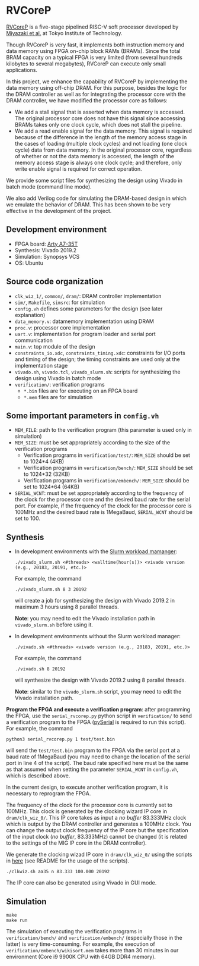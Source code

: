 # RVCoreP
[RVCoreP](https://www.arch.cs.titech.ac.jp/wk/rvcore/doku.php?id=start) is a five-stage pipelined RISC-V soft processor developed by [Miyazaki et al.](https://arxiv.org/pdf/2002.03568.pdf) at Tokyo Institute of Technology.

Though RVCoreP is very fast, it implements both instruction memory and data memory using FPGA on-chip block RAMs (BRAMs). Since the total BRAM capacity on a typical FPGA is very limited (from several hundreds kilobytes to several megabytes), RVCoreP can execute only small applications.

In this project, we enhance the capability of RVCoreP by implementing the data memory using off-chip DRAM. For this purpose, besides the logic for the DRAM controller as well as for integrating the processor core with the DRAM controller, we have modified the processor core as follows:
 - We add a stall signal that is asserted when data memory is accessed. The original processor core does not have this signal since accessing BRAMs takes only one clock cycle, which does not stall the pipeline.
 - We add a read enable signal for the data memory. This signal is required because of the difference in the length of the memory access stage in the cases of loading (multiple clock cycles) and not loading (one clock cycle) data from data memory. In the original processor core, regardless of whether or not the data memory is accessed, the length of the memory access stage is always one clock cycle; and therefore, only write enable signal is required for correct operation.

We provide some script files for synthesizing the design using Vivado in batch mode (command line mode).

We also add Verilog code for simulating the DRAM-based design in which we emulate the behavior of DRAM. This has been shown to be very effective in the development of the project.

## Development environment
 - FPGA board: [Arty A7-35T](https://reference.digilentinc.com/reference/programmable-logic/arty-a7/start)
 - Synthesis: Vivado 2019.2
 - Simulation: Synopsys VCS
 - OS: Ubuntu

## Source code organization
 - ```clk_wiz_1/```, ```common/```, ```dram/```: DRAM controller implementation
 - ```sim/```, ```Makefile```, ```simsrc```: for simulation
 - ```config.vh``` defines some parameters for the design (see later explanation)
 - ```data_memory.v```: datamemory implementation using DRAM
 - ```proc.v```: processor core implementation
 - ```uart.v```: implementation for program loader and serial port communication
 - ```main.v```: top module of the design
 - ```constraints_io.xdc```, ```constraints_timing.xdc```: constraints for I/O ports and timing of the design; the timing constraints are used only at the implementation stage
 - ```vivado.sh```, ```vivado.tcl```, ```vivado_slurm.sh```: scripts for synthesizing the design using Vivado in batch mode
 - ```verification/```: verification programs
   - ```*.bin``` files are for executing on an FPGA board
   - ```*.mem``` files are for simulation

## Some important parameters in ```config.vh```
 - ```MEM_FILE```: path to the verification program (this parameter is used only in simulation)
 - ```MEM_SIZE```: must be set appropriately according to the size of the verification programs
   - Verification programs in ```verification/test/```: ```MEM_SIZE``` should be set to 1024*4 (4KB)
   - Verification programs in ```verification/bench/```: ```MEM_SIZE``` should be set to 1024*32 (32KB)
   - Verification programs in ```verification/embench/```: ```MEM_SIZE``` should be set to 1024*64 (64KB)
 - ```SERIAL_WCNT```: must be set appropriately according to the frequency of the clock for the processor core and the desired baud rate for the serial port. For example, if the frequency of the clock for the processor core is 100MHz and the desired baud rate is 1MegaBaud, ```SERIAL_WCNT``` should be set to 100.

## Synthesis
 - In development environments with the [Slurm workload mamanger](https://www.schedmd.com/):
   ```lang-bash
   ./vivado_slurm.sh <#threads> <walltime(hour(s))> <vivado version (e.g., 20183, 20191, etc.)>
   ```
   For example, the command
   ```lang-bash
   ./vivado_slurm.sh 8 3 20192
   ```
   will create a job for synthesizing the design with Vivado 2019.2 in maximum 3 hours using 8 parallel threads.
   
   **Note**: you may need to edit the Vivado installation path in ```vivado_slurm.sh``` before using it.
 - In development environments without the Slurm workload manager:
   ```lang-bash
   ./vivado.sh <#threads> <vivado version (e.g., 20183, 20191, etc.)>
   ```
   For example, the command
   ```lang-bash
   ./vivado.sh 8 20192
   ```
   will synthesize the design with Vivado 2019.2 using 8 parallel threads.
   
   **Note**: similar to the ```vivado_slurm.sh``` script, you may need to edit the Vivado installation path.

**Program the FPGA and execute a verification program**: after programming the FPGA, use the ```serial_rvcorep.py``` python script in ```verification/``` to send a verification program to the FPGA ([pySerial](https://pythonhosted.org/pyserial/pyserial.html#installation) is required to run this script). For example, the command
``` lang-bash
python3 serial_rvcorep.py 1 test/test.bin
```
will send the ```test/test.bin``` program to the FPGA via the serial port at a baud rate of 1MegaBaud (you may need to change the location of the serial port in line 4 of the script). The baud rate specified here must be the same as that assumed when setting the parameter ```SERIAL_WCNT``` in ```config.vh```, which is described above.

In the current design, to execute another verification program, it is necessary to reprogram the FPGA.

The frequency of the clock for the processor core is currently set to 100MHz. This clock is generated by the clocking wizard IP core in ```dram/clk_wiz_0/```. This IP core takes as input a *no buffer* 83.333MHz clock which is output by the DRAM controller and generates a 100MHz clock. You can change the output clock frequency of the IP core but the specification of the input clock (*no buffer*, 83.333MHz) cannot be changed (it is related to the settings of the MIG IP core in the DRAM controller).

We generate the clocking wizad IP core in ```dram/clk_wiz_0/``` using the scripts in [here](https://github.com/thiemchu/clkwiz) (see README for the usage of the scripts).
``` lang-bash
./clkwiz.sh aa35 n 83.333 100.000 20192
```
The IP core can also be generated using Vivado in GUI mode.

## Simulation
``` lang-bash
make
make run
```
The simulation of executing the verification programs in ```verification/bench/``` and ```verification/embench/``` (especially those in the latter) is very time-consuming. For example, the execution of ```verification/embench/wikisort.mem``` takes more than 30 minutes in our environment (Core i9 9900K CPU with 64GB DDR4 memory).
